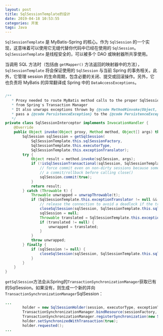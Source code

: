```yaml
---
layout: post
title: SqlSessionTemplate的设计
date: 2019-04-18 10:53:55
categories: 开发
tags: Java
---
```




`SqlSessionTemplate` 是 MyBatis-Spring 的核心。作为 `SqlSession` 的一个实现，这意味着可以使用它无缝代替你代码中已经在使用的 `SqlSession`。`SqlSessionTemplate` 是线程安全的，可以被多个 DAO 或映射器所共享使用。

当调用 SQL 方法时（包括由 `getMapper()` 方法返回的映射器中的方法），`SqlSessionTemplate` 将会保证使用的 `SqlSession` 与当前 Spring 的事务相关。此外，它管理 session 的生命周期，包含必要的关闭、提交或回滚操作。另外，它也负责将 MyBatis 的异常翻译成 Spring 中的 `DataAccessExceptions`。



<!-- more -->


```java

/**
   * Proxy needed to route MyBatis method calls to the proper SqlSession got
   * from Spring's Transaction Manager
   * It also unwraps exceptions thrown by {@code Method#invoke(Object, Object...)} to
   * pass a {@code PersistenceException} to the {@code PersistenceExceptionTranslator}.
   */
private class SqlSessionInterceptor implements InvocationHandler {
    @Override
    public Object invoke(Object proxy, Method method, Object[] args) throws Throwable {
        SqlSession sqlSession = getSqlSession(
            SqlSessionTemplate.this.sqlSessionFactory,
            SqlSessionTemplate.this.executorType,
            SqlSessionTemplate.this.exceptionTranslator);
        try {
            Object result = method.invoke(sqlSession, args);
            if (!isSqlSessionTransactional(sqlSession, SqlSessionTemplate.this.sqlSessionFactory)) {
                // force commit even on non-dirty sessions because some databases require
                // a commit/rollback before calling close()
                sqlSession.commit(true);
            }
            return result;
        } catch (Throwable t) {
            Throwable unwrapped = unwrapThrowable(t);
            if (SqlSessionTemplate.this.exceptionTranslator != null && unwrapped instanceof PersistenceException) {
                // release the connection to avoid a deadlock if the translator is no loaded. See issue #22
                closeSqlSession(sqlSession, SqlSessionTemplate.this.sqlSessionFactory);
                sqlSession = null;
                Throwable translated = SqlSessionTemplate.this.exceptionTranslator.translateExceptionIfPossible((PersistenceException) unwrapped);
                if (translated != null) {
                    unwrapped = translated;
                }
            }
            throw unwrapped;
        } finally {
            if (sqlSession != null) {
                closeSqlSession(sqlSession, SqlSessionTemplate.this.sqlSessionFactory);
            }
        }
    }
}
```

`getSqlSession`方法会从Spring的`TransactionSynchronizationManager`获取已有的SqlSession。如果没有，则生成一个新的并向`TransactionSynchronizationManager`SqlSession：

```java
...
        holder = new SqlSessionHolder(session, executorType, exceptionTranslator);
        TransactionSynchronizationManager.bindResource(sessionFactory, holder);
        TransactionSynchronizationManager.registerSynchronization(new SqlSessionSynchronization(holder, sessionFactory));
        holder.setSynchronizedWithTransaction(true);
        holder.requested();
...
```






